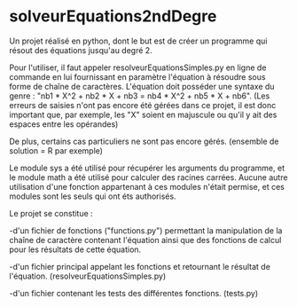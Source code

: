 # solveurEquations2ndDegre
Un projet réalisé en python, dont le but est de créer un programme qui résout des équations jusqu'au degré 2.

Pour l'utiliser, il faut appeler resolveurEquationsSimples.py en ligne de commande en lui fournissant en paramètre l'équation à résoudre sous forme de chaîne de caractères.
L'équation doit posséder une syntaxe du genre : "nb1 * X^2 + nb2 * X + nb3 = nb4 * X^2 + nb5 * X + nb6". (Les erreurs de saisies n'ont pas encore été gérées dans ce projet, il est donc important que, par exemple, les "X" soient en majuscule ou qu'il y ait des espaces entre les opérandes)

De plus, certains cas particuliers ne sont pas encore gérés. (ensemble de solution = R par exemple)

Le module sys a été utilisé pour récupérer les arguments du programme, et le module math a été utilisé pour calculer des racines carrées. Aucune autre utilisation d'une fonction appartenant à ces modules n'était permise, et ces modules sont les seuls qui ont éts authorisés.

Le projet se constitue :

-d'un fichier de fonctions ("functions.py") permettant la manipulation de la chaîne de caractère contenant l'équation ainsi que des fonctions de calcul pour les résultats de cette équation.



-d'un fichier principal appelant les fonctions et retournant le résultat de l'équation. (resolveurEquationsSimples.py)



-d'un fichier contenant les tests des différentes fonctions. (tests.py)
